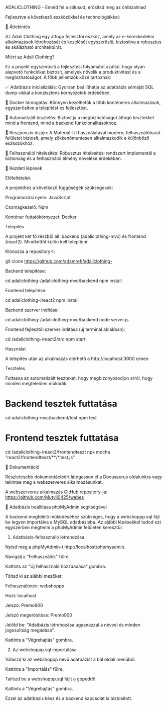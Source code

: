 ADALICLOTHING - Emeld fel a stílusod, erősítsd meg az önbizalmad

Fejlesztve a következő eszközökkel és technológiákkal:

📝 Áttekintés

Az Adali Clothing egy átfogó fejlesztői eszköz, amely az e-kereskedelmi alkalmazások létrehozását és kezelését egyszerűsíti, biztosítva a robusztus és skálázható architektúrát.

Miért az Adali Clothing?

Ez a projekt egyszerűsíti a fejlesztési folyamatot azáltal, hogy olyan alapvető funkciókat biztosít, amelyek növelik a produktivitást és a megbízhatóságot. A főbb jellemzők közé tartoznak:

✅ Adatbázis inicializálás: Gyorsan beállíthatja az adatbázis sémáját SQL dump-okkal a konzisztens környezetek érdekében.

🐳 Docker támogatás: Könnyen kezelhetők a több konténeres alkalmazások, egyszerűsítve a telepítést és fejlesztést.

🧪 Automatizált tesztelés: Biztosítja a megbízhatóságot átfogó tesztekkel mind a frontend, mind a backend funkcionalitásokhoz.

📱 Reszponzív dizájn: A Material-UI használatával modern, felhasználóbarát felületet biztosít, amely zökkenőmentesen alkalmazkodik a különböző eszközökhöz.

🔐 Felhasználói hitelesítés: Robusztus hitelesítési rendszert implementál a biztonság és a felhasználói élmény növelése érdekében.

🚀 Kezdeti lépések

Előfeltételek

A projekthez a következő függőségek szükségesek:

Programozási nyelv: JavaScript

Csomagkezelő: Npm

Konténer futtatókörnyezet: Docker

Telepítés

A projekt két fő részből áll: backend (adaliclothing-mvc) és frontend (react2). Mindkettőt külön kell telepíteni:

Klónozza a repository-t:

git clone https://github.com/adamrefi/adaliclothing-

Backend telepítése:

cd adaliclothing-/adaliclothing-mvc/backend
npm install

Frontend telepítése:

cd adaliclothing-/react2
npm install

Backend szerver indítása:

cd adaliclothing-/adaliclothing-mvc/backend
node server.js

Frontend fejlesztői szerver indítása (új terminál ablakban):

cd /adaliclothing-/react2/src
npm start

Használat

A telepítés után az alkalmazás elérhető a http://localhost:3000 címen

Tesztelés

Futtassa az automatizált teszteket, hogy megbizonyosodjon arról, hogy minden megfelelően működik:

# Backend tesztek futtatása
cd adaliclothing-mvc/backend/test
npm test

# Frontend tesztek futtatása
cd /adaliclothing-/react2/frontendteszt
npx mocha "react2/frontendteszt/**/*.test.js"

📖 Dokumentáció

Részletesebb dokumentációért látogasson el a Docusaurus oldalunkra vagy tekintse meg a webszerveres alkalmazásunkat.

A webszerveres alkalmazás GitHub repository-ja: https://github.com/Mutyii0425/webes

📂 Adatbázis beállítása phpMyAdmin segítségével

A backend megfelelő működéséhez szükséges, hogy a webshoppp.sql fájl be legyen importálva a MySQL adatbázisba. Az alábbi lépésekkel tudod ezt egyszerűen megtenni a phpMyAdmin felületén keresztül:

1. Adatbázis-felhasználó létrehozása

Nyisd meg a phpMyAdmin-t http://localhost/phpmyadmin.

Navigálj a "Felhasználók" fülre.

Kattints az "Új felhasználó hozzáadása" gombra.

Töltsd ki az alábbi mezőket:

Felhasználónév: webshoppp

Host: localhost

Jelszó: Premo900

Jelszó megerősítése: Premo900

Jelöld be: "Adatbázis létrehozása ugyanazzal a névvel és minden jogosultság megadása".

Kattints a "Végrehajtás" gombra.

2. Az webshoppp.sql importálása

Válaszd ki az webshoppp nevű adatbázist a bal oldali menüből.

Kattints a "Importálás" fülre.

Tallózd be a webshoppp.sql fájlt a gépedről.

Kattints a "Végrehajtás" gombra.

Ezzel az adatbázis kész és a backend kapcsolat is biztosított.
